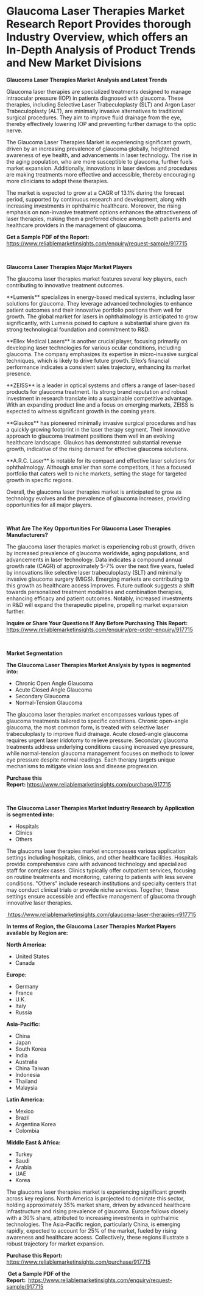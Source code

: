 <p><h1>Glaucoma Laser Therapies Market Research Report Provides thorough Industry Overview, which offers an In-Depth Analysis of Product Trends and New Market Divisions</h1></p><p><strong>Glaucoma Laser Therapies Market Analysis and Latest Trends</strong></p>
<p><p>Glaucoma laser therapies are specialized treatments designed to manage intraocular pressure (IOP) in patients diagnosed with glaucoma. These therapies, including Selective Laser Trabeculoplasty (SLT) and Argon Laser Trabeculoplasty (ALT), are minimally invasive alternatives to traditional surgical procedures. They aim to improve fluid drainage from the eye, thereby effectively lowering IOP and preventing further damage to the optic nerve.</p><p>The Glaucoma Laser Therapies Market is experiencing significant growth, driven by an increasing prevalence of glaucoma globally, heightened awareness of eye health, and advancements in laser technology. The rise in the aging population, who are more susceptible to glaucoma, further fuels market expansion. Additionally, innovations in laser devices and procedures are making treatments more effective and accessible, thereby encouraging more clinicians to adopt these therapies.</p><p>The market is expected to grow at a CAGR of 13.1% during the forecast period, supported by continuous research and development, along with increasing investments in ophthalmic healthcare. Moreover, the rising emphasis on non-invasive treatment options enhances the attractiveness of laser therapies, making them a preferred choice among both patients and healthcare providers in the management of glaucoma.</p></p>
<p><strong>Get a Sample PDF of the Report:&nbsp;</strong> <a href="https://www.reliablemarketinsights.com/enquiry/request-sample/917715?utm_campaign=3028&utm_medium=2&utm_source=Github&utm_content=ia&utm_term=18042025&utm_id=glaucoma-laser-therapies">https://www.reliablemarketinsights.com/enquiry/request-sample/917715</a></p>
<p>&nbsp;</p>
<p><strong>Glaucoma Laser Therapies Major Market Players</strong></p>
<p><p>The glaucoma laser therapies market features several key players, each contributing to innovative treatment outcomes. </p><p>**Lumenis** specializes in energy-based medical systems, including laser solutions for glaucoma. They leverage advanced technologies to enhance patient outcomes and their innovative portfolio positions them well for growth. The global market for lasers in ophthalmology is anticipated to grow significantly, with Lumenis poised to capture a substantial share given its strong technological foundation and commitment to R&D.</p><p>**Ellex Medical Lasers** is another crucial player, focusing primarily on developing laser technologies for various ocular conditions, including glaucoma. The company emphasizes its expertise in micro-invasive surgical techniques, which is likely to drive future growth. Ellex’s financial performance indicates a consistent sales trajectory, enhancing its market presence.</p><p>**ZEISS** is a leader in optical systems and offers a range of laser-based products for glaucoma treatment. Its strong brand reputation and robust investment in research translate into a sustainable competitive advantage. With an expanding product line and a focus on emerging markets, ZEISS is expected to witness significant growth in the coming years. </p><p>**Glaukos** has pioneered minimally invasive surgical procedures and has a quickly growing footprint in the laser therapy segment. Their innovative approach to glaucoma treatment positions them well in an evolving healthcare landscape. Glaukos has demonstrated substantial revenue growth, indicative of the rising demand for effective glaucoma solutions.</p><p>**A.R.C. Laser** is notable for its compact and effective laser solutions for ophthalmology. Although smaller than some competitors, it has a focused portfolio that caters well to niche markets, setting the stage for targeted growth in specific regions.</p><p>Overall, the glaucoma laser therapies market is anticipated to grow as technology evolves and the prevalence of glaucoma increases, providing opportunities for all major players.</p></p>
<p>&nbsp;</p>
<p><strong>What Are The Key Opportunities For Glaucoma Laser Therapies Manufacturers?</strong></p>
<p><p>The glaucoma laser therapies market is experiencing robust growth, driven by increased prevalence of glaucoma worldwide, aging populations, and advancements in laser technology. Data indicates a compound annual growth rate (CAGR) of approximately 5-7% over the next five years, fueled by innovations like selective laser trabeculoplasty (SLT) and minimally invasive glaucoma surgery (MIGS). Emerging markets are contributing to this growth as healthcare access improves. Future outlook suggests a shift towards personalized treatment modalities and combination therapies, enhancing efficacy and patient outcomes. Notably, increased investments in R&D will expand the therapeutic pipeline, propelling market expansion further.</p></p>
<p><strong>Inquire or Share Your Questions If Any Before Purchasing This Report:</strong> <a href="https://www.reliablemarketinsights.com/enquiry/pre-order-enquiry/917715?utm_campaign=3028&utm_medium=2&utm_source=Github&utm_content=ia&utm_term=18042025&utm_id=glaucoma-laser-therapies">https://www.reliablemarketinsights.com/enquiry/pre-order-enquiry/917715</a></p>
<p>&nbsp;</p>
<p><strong>Market Segmentation</strong></p>
<p><strong>The Glaucoma Laser Therapies Market Analysis by types is segmented into:</strong></p>
<p><ul><li>Chronic Open Angle Glaucoma</li><li>Acute Closed Angle Glaucoma</li><li>Secondary Glaucoma</li><li>Normal-Tension Glaucoma</li></ul></p>
<p><p>The glaucoma laser therapies market encompasses various types of glaucoma treatments tailored to specific conditions. Chronic open-angle glaucoma, the most common form, is treated with selective laser trabeculoplasty to improve fluid drainage. Acute closed-angle glaucoma requires urgent laser iridotomy to relieve pressure. Secondary glaucoma treatments address underlying conditions causing increased eye pressure, while normal-tension glaucoma management focuses on methods to lower eye pressure despite normal readings. Each therapy targets unique mechanisms to mitigate vision loss and disease progression.</p></p>
<p><strong>Purchase this Report:&nbsp;</strong><a href="https://www.reliablemarketinsights.com/purchase/917715?utm_campaign=3028&utm_medium=2&utm_source=Github&utm_content=ia&utm_term=18042025&utm_id=glaucoma-laser-therapies">https://www.reliablemarketinsights.com/purchase/917715</a></p>
<p>&nbsp;</p>
<p><strong>The Glaucoma Laser Therapies Market Industry Research by Application is segmented into:</strong></p>
<p><ul><li>Hospitals</li><li>Clinics</li><li>Others</li></ul></p>
<p><p>The glaucoma laser therapies market encompasses various application settings including hospitals, clinics, and other healthcare facilities. Hospitals provide comprehensive care with advanced technology and specialized staff for complex cases. Clinics typically offer outpatient services, focusing on routine treatments and monitoring, catering to patients with less severe conditions. "Others" include research institutions and specialty centers that may conduct clinical trials or provide niche services. Together, these settings ensure accessible and effective management of glaucoma through innovative laser therapies.</p></p>
<p><a href="https://www.reliablemarketinsights.com/glaucoma-laser-therapies-r917715?utm_campaign=3028&utm_medium=2&utm_source=Github&utm_content=ia&utm_term=18042025&utm_id=glaucoma-laser-therapies">&nbsp;https://www.reliablemarketinsights.com/glaucoma-laser-therapies-r917715</a></p>
<p><strong>In terms of Region, the Glaucoma Laser Therapies Market Players available by Region are:</strong></p>
<p>
    <p> <strong> North America: </strong>
        <ul>
            <li>United States</li>
            <li>Canada</li>
        </ul>
        </p> 
    <p> <strong> Europe: </strong>
        <ul>
            <li>Germany</li>
            <li>France</li>
            <li>U.K.</li>
            <li>Italy</li>
            <li>Russia</li>
        </ul>
        </p> 
    <p> <strong> Asia-Pacific: </strong>
        <ul>
            <li>China</li>
            <li>Japan</li>
            <li>South Korea</li>
            <li>India</li>
            <li>Australia</li>
            <li>China Taiwan</li>
            <li>Indonesia</li>
            <li>Thailand</li>
            <li>Malaysia</li>
        </ul>
        </p> 
    <p> <strong> Latin America: </strong>
        <ul>
            <li>Mexico</li>
            <li>Brazil</li>
            <li>Argentina Korea</li>
            <li>Colombia</li>
        </ul>
        </p> 
    <p> <strong> Middle East & Africa: </strong>
        <ul>
            <li>Turkey</li>
            <li>Saudi</li>
            <li>Arabia</li>
            <li>UAE</li>
            <li>Korea</li>
        </ul>
    </p>
    </p>
<p><p>The glaucoma laser therapies market is experiencing significant growth across key regions. North America is projected to dominate this sector, holding approximately 35% market share, driven by advanced healthcare infrastructure and rising prevalence of glaucoma. Europe follows closely with a 30% share, attributed to increasing investments in ophthalmic technologies. The Asia-Pacific region, particularly China, is emerging rapidly, expected to account for 25% of the market, fueled by rising awareness and healthcare access. Collectively, these regions illustrate a robust trajectory for market expansion.</p></p>
<p><strong>Purchase this Report: </strong><a href="https://www.reliablemarketinsights.com/purchase/917715?utm_campaign=3028&utm_medium=2&utm_source=Github&utm_content=ia&utm_term=18042025&utm_id=glaucoma-laser-therapies">https://www.reliablemarketinsights.com/purchase/917715</a></p>
<p>&nbsp;<strong>Get a Sample PDF of the Report:&nbsp;&nbsp;</strong><a href="https://www.reliablemarketinsights.com/enquiry/request-sample/917715?utm_campaign=3028&utm_medium=2&utm_source=Github&utm_content=ia&utm_term=18042025&utm_id=glaucoma-laser-therapies">https://www.reliablemarketinsights.com/enquiry/request-sample/917715</a></p>
<p><strong></strong></p>
<p><p></p><p></p><p></p></p>